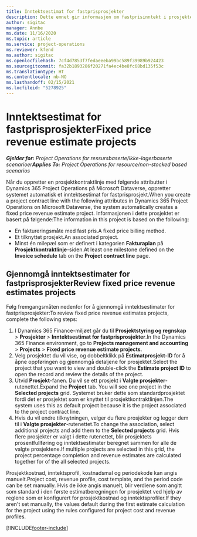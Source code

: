 ```yaml
---
title: Inntektsestimat for fastprisprosjekter
description: Dette emnet gir informasjon om fastprisinntekt i prosjekter.
author: sigitac
manager: Annbe
ms.date: 11/16/2020
ms.topic: article
ms.service: project-operations
ms.reviewer: kfend
ms.author: sigitac
ms.openlocfilehash: 7cf4d7853f7fedaeeeba99bc589f39989b924423
ms.sourcegitcommit: fa32b1893286f20271fa4ec4be8fc68bd135f53c
ms.translationtype: HT
ms.contentlocale: nb-NO
ms.lasthandoff: 02/15/2021
ms.locfileid: "5278925"
---
```

# <a name="fixed-price-revenue-estimate-projects"></a><span data-ttu-id="cad66-103">Inntektsestimat for fastprisprosjekter</span><span class="sxs-lookup"><span data-stu-id="cad66-103">Fixed price revenue estimate projects</span></span> 

<span data-ttu-id="cad66-104">_**Gjelder for:** Project Operations for ressursbaserte/ikke-lagerbaserte scenarioer_</span><span class="sxs-lookup"><span data-stu-id="cad66-104">_**Applies To:** Project Operations for resource/non-stocked based scenarios_</span></span>

<span data-ttu-id="cad66-105">Når du oppretter en prosjektkontraktlinje med følgende attributter i Dynamics 365 Project Operations på Microsoft Dataverse, oppretter systemet automatisk et inntektsestimat for fastprisprosjekt.</span><span class="sxs-lookup"><span data-stu-id="cad66-105">When you create a project contract line with the following attributes in Dynamics 365 Project Operations on Microsoft Dataverse, the system automatically creates a fixed price revenue estimate project.</span></span> <span data-ttu-id="cad66-106">Informasjonen i dette prosjektet er basert på følgende:</span><span class="sxs-lookup"><span data-stu-id="cad66-106">The information in this project is based on the following:</span></span>

  - <span data-ttu-id="cad66-107">En faktureringsmåte med fast pris.</span><span class="sxs-lookup"><span data-stu-id="cad66-107">A fixed price billing method.</span></span>
  - <span data-ttu-id="cad66-108">Et tilknyttet prosjekt.</span><span class="sxs-lookup"><span data-stu-id="cad66-108">An associated project.</span></span>
  - <span data-ttu-id="cad66-109">Minst én milepæl som er definert i kategorien **Fakturaplan** på **Prosjektkontraktlinje**-siden.</span><span class="sxs-lookup"><span data-stu-id="cad66-109">At least one milestone defined on the **Invoice schedule** tab on the **Project contract line** page.</span></span>

## <a name="review-fixed-price-revenue-estimates-projects"></a><span data-ttu-id="cad66-110">Gjennomgå inntektsestimater for fastprisprosjekter</span><span class="sxs-lookup"><span data-stu-id="cad66-110">Review fixed price revenue estimates projects</span></span>
<span data-ttu-id="cad66-111">Følg fremgangsmåten nedenfor for å gjennomgå inntektsestimater for fastprisprosjekter:</span><span class="sxs-lookup"><span data-stu-id="cad66-111">To review fixed price revenue estimates projects, complete the following steps:</span></span>

1. <span data-ttu-id="cad66-112">I Dynamics 365 Finance-miljøet går du til **Prosjektstyring og regnskap** > **Prosjekter** > **Inntektsestimat for fastprisprosjekter**.</span><span class="sxs-lookup"><span data-stu-id="cad66-112">In the Dynamics 365 Finance environment, go to **Projects management and accounting** > **Projects** > **Fixed price revenue estimate projects**.</span></span>
2. <span data-ttu-id="cad66-113">Velg prosjektet du vil vise, og dobbeltklikk på **Estimatprosjekt-ID** for å åpne oppføringen og gjennomgå detaljene for prosjektet.</span><span class="sxs-lookup"><span data-stu-id="cad66-113">Select the project that you want to view and double-click the **Estimate project ID** to open the record and review the details of the project.</span></span>
3. <span data-ttu-id="cad66-114">Utvid **Prosjekt**-fanen. Du vil se ett prosjekt i **Valgte prosjekter**-rutenettet.</span><span class="sxs-lookup"><span data-stu-id="cad66-114">Expand the **Project** tab. You will see one project in the **Selected projects** grid.</span></span> <span data-ttu-id="cad66-115">Systemet bruker dette som standardprosjektet fordi det er prosjektet som er knyttet til prosjektkontraktlinjen.</span><span class="sxs-lookup"><span data-stu-id="cad66-115">The system uses this as default project because it is the project associated to the project contract line.</span></span> 
4. <span data-ttu-id="cad66-116">Hvis du vil endre tilknytningen, velger du flere prosjekter og legger dem til i **Valgte prosjekter**-rutenettet.</span><span class="sxs-lookup"><span data-stu-id="cad66-116">To change the association, select additional projects and add them to the **Selected projects** grid.</span></span> <span data-ttu-id="cad66-117">Hvis flere prosjekter er valgt i dette rutenettet, blir prosjektets prosentfullføring og inntektsestimater beregnet sammen for alle de valgte prosjektene.</span><span class="sxs-lookup"><span data-stu-id="cad66-117">If multiple projects are selected in this grid, the project percentage completion and revenue estimates are calculated together for of the all selected projects.</span></span>

  <span data-ttu-id="cad66-118">Prosjektkostnad, inntektsprofil, kostnadsmal og periodekode kan angis manuelt.</span><span class="sxs-lookup"><span data-stu-id="cad66-118">Project cost, revenue profile, cost template, and the period code can be set manually.</span></span> <span data-ttu-id="cad66-119">Hvis de ikke angis manuelt, blir verdiene som angitt som standard i den første estimatberegningen for prosjektet ved hjelp av reglene som er konfigurert for prosjektkostnad og inntektsprofiler.</span><span class="sxs-lookup"><span data-stu-id="cad66-119">If they aren't set manually, the values default during the first estimate calculation for the project using the rules configured for project cost and revenue profiles.</span></span>



[!INCLUDE[footer-include](../includes/footer-banner.md)]